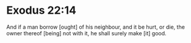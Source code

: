 # Exodus 22:14

And if a man borrow [ought] of his neighbour, and it be hurt, or die, the owner thereof [being] not with it, he shall surely make [it] good.